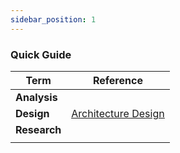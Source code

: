```yaml
---
sidebar_position: 1
---
```


### Quick Guide

| Term         | Reference                                               |
| ------------ | ------------------------------------------------------- |
| **Analysis** |                                                         |
| **Design**   | [<u>Architecture Design</u>](/docs/Design/SystemDesign) |
| **Research** |                                                         |
|              |                                                         |

